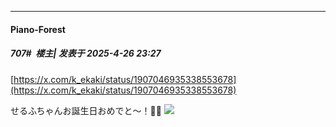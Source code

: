 ﻿
*****

####  Piano-Forest  
##### 707#         楼主| 发表于 2025-4-26 23:27

[https://x.com/k_ekaki/status/1907046935338553678](https://x.com/k_ekaki/status/1907046935338553678)

せるふちゃんお誕生日おめでと～！🥳🎉
<img src="https://p.sda1.dev/23/c29515c0619406fa80dd9757659bb68b/20250426_232046.jpg" referrerpolicy="no-referrer">


